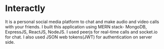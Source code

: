 # Interactly
It is a personal social media platform to chat and make audio and video calls with your friends.
I built this application using MERN stack- MongoDB, ExpressJS, ReactJS, NodeJS.
I used peerjs for real-time calls and socket.io for chat.
I also used JSON web tokens(JWT) for authentication on server side.
